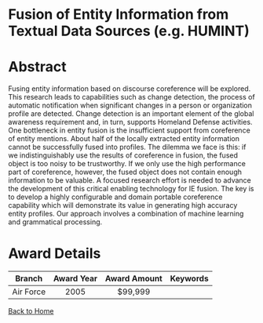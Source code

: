 
Fusion of Entity Information from Textual Data Sources (e.g. HUMINT)
====================================================================

# Abstract


Fusing entity information based on discourse coreference will be explored.  This research leads to capabilities such as change detection, the process of automatic notification when significant changes in a person or organization profile are detected.  Change detection is an important element of the global awareness requirement and, in turn, supports Homeland Defense activities. One bottleneck in entity fusion is the insufficient support from coreference of entity mentions.  About half of the locally extracted entity information cannot be successfully fused into profiles.  The dilemma we face is this: if we indistinguishably use the results of coreference in fusion, the fused object is too noisy to be trustworthy.  If we only use the high performance part of coreference, however, the fused object does not contain enough information to be valuable.  A focused research effort is needed to advance the development of this critical enabling technology for IE fusion.   The key is to develop a highly configurable and domain portable coreference capability which will demonstrate its value in generating high accuracy entity profiles.  Our approach involves a combination of machine learning and grammatical processing.  

# Award Details

|Branch|Award Year|Award Amount|Keywords|
| :---: | :---: | :---: | :---: |
|Air Force|2005|$99,999||
  
  


[Back to Home](https://github.com/chrischow/dod_sbir_awards/Reports/CC/#1282)